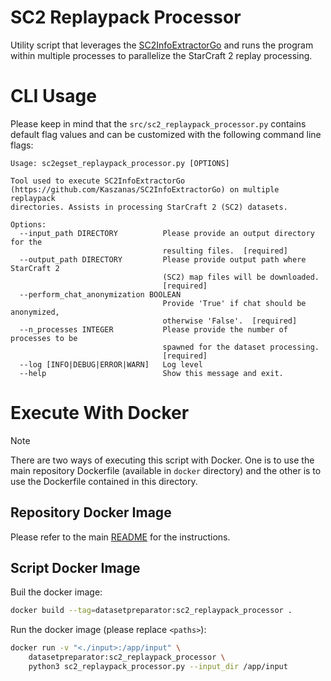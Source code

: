 # SC2 Replaypack Processor

Utility script that leverages the [SC2InfoExtractorGo](https://github.com/Kaszanas/SC2InfoExtractorGo) and runs the program within multiple processes to parallelize the StarCraft 2 replay processing.

# CLI Usage

Please keep in mind that the ```src/sc2_replaypack_processor.py```  contains default flag values and can be customized with the following command line flags:
```
Usage: sc2egset_replaypack_processor.py [OPTIONS]

Tool used to execute SC2InfoExtractorGo
(https://github.com/Kaszanas/SC2InfoExtractorGo) on multiple replaypack
directories. Assists in processing StarCraft 2 (SC2) datasets.

Options:
  --input_path DIRECTORY          Please provide an output directory for the
                                  resulting files.  [required]
  --output_path DIRECTORY         Please provide output path where StarCraft 2
                                  (SC2) map files will be downloaded.
                                  [required]
  --perform_chat_anonymization BOOLEAN
                                  Provide 'True' if chat should be anonymized,
                                  otherwise 'False'.  [required]
  --n_processes INTEGER           Please provide the number of processes to be
                                  spawned for the dataset processing.
                                  [required]
  --log [INFO|DEBUG|ERROR|WARN]   Log level
  --help                          Show this message and exit.
```

# Execute With Docker

> [!NOTE]
> There are two ways of executing this script with Docker. One is to use the main repository Dockerfile (available in `docker` directory) and the other is to use the Dockerfile contained in this directory.

## Repository Docker Image

Please refer to the main [README](../../README.md) for the instructions.

## Script Docker Image

Buil the docker image:
```bash
docker build --tag=datasetpreparator:sc2_replaypack_processor .
```

Run the docker image (please replace `<paths>`):
```bash
docker run -v "<./input>:/app/input" \
    datasetpreparator:sc2_replaypack_processor \
    python3 sc2_replaypack_processor.py --input_dir /app/input
```

